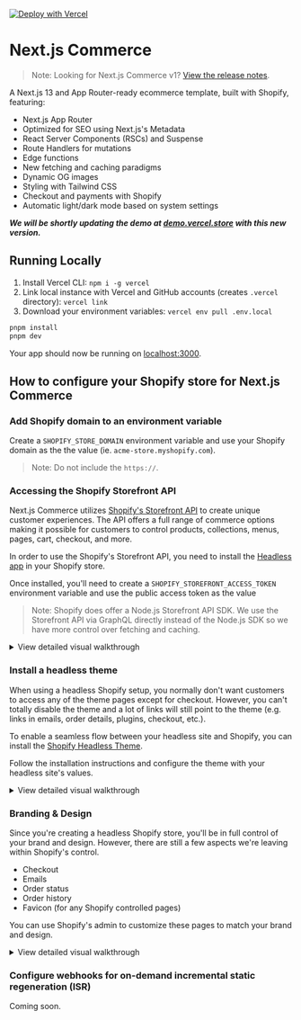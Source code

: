 [![Deploy with Vercel](https://vercel.com/button)](https://vercel.com/new/clone?repository-url=https%3A%2F%2Fgithub.com%2Fvercel%2Fcommerce&project-name=commerce&repo-name=commerce&demo-title=Next.js%20Commerce&demo-url=https%3A%2F%2Fdemo.vercel.store&demo-image=https%3A%2F%2Fbigcommerce-demo-asset-ksvtgfvnd.vercel.app%2Fbigcommerce.png&env=SHOPIFY_STOREFRONT_ACCESS_TOKEN,SHOPIFY_STORE_DOMAIN,SHOPIFY_REVALIDATION_TOKEN)

# Next.js Commerce

> Note: Looking for Next.js Commerce v1? [View the release notes](https://github.com/vercel/commerce/releases/tag/v1).

A Next.js 13 and App Router-ready ecommerce template, built with Shopify, featuring:

- Next.js App Router
- Optimized for SEO using Next.js's Metadata
- React Server Components (RSCs) and Suspense
- Route Handlers for mutations
- Edge functions
- New fetching and caching paradigms
- Dynamic OG images
- Styling with Tailwind CSS
- Checkout and payments with Shopify
- Automatic light/dark mode based on system settings

**_We will be shortly updating the demo at [demo.vercel.store](https://demo.vercel.store/) with this new version._**

## Running Locally

1. Install Vercel CLI: `npm i -g vercel`
2. Link local instance with Vercel and GitHub accounts (creates `.vercel` directory): `vercel link`
3. Download your environment variables: `vercel env pull .env.local`

```bash
pnpm install
pnpm dev
```

Your app should now be running on [localhost:3000](http://localhost:3000/).

## How to configure your Shopify store for Next.js Commerce

### Add Shopify domain to an environment variable

Create a `SHOPIFY_STORE_DOMAIN` environment variable and use your Shopify domain as the the value (ie. `acme-store.myshopify.com`).

> Note: Do not include the `https://`.

### Accessing the Shopify Storefront API

Next.js Commerce utilizes [Shopify's Storefront API](https://shopify.dev/docs/api/storefront) to create unique customer experiences. The API offers a full range of commerce options making it possible for customers to control products, collections, menus, pages, cart, checkout, and more.

In order to use the Shopify's Storefront API, you need to install the [Headless app](https://apps.shopify.com/headless) in your Shopify store.

Once installed, you'll need to create a `SHOPIFY_STOREFRONT_ACCESS_TOKEN` environment variable and use the public access token as the value

> Note: Shopify does offer a Node.js Storefront API SDK. We use the Storefront API via GraphQL directly instead of the Node.js SDK so we have more control over fetching and caching.

<details>
  <summary>View detailed visual walkthrough</summary>

1. Navigate to `https://YOUR_SHOPIFY_SUBDOMAIN.myshopify.com/admin/settings/apps`.
1. Click the green `Shopify App Store` button.
   ![Shopify App Store](.github/assets/install-headless-app-01.jpg)
1. Search for `Headless` and click on the `Headless` app.
   ![Headless](.github/assets/install-headless-app-02.jpg)
1. Click the black `Add app` button.
   ![Add app](.github/assets/install-headless-app-03.jpg)
1. Click the green `Add sales channel` button.
   ![Add sales channel](.github/assets/install-headless-app-04.jpg)
1. Click the green `Create storefront` button.
   ![Create storefront](.github/assets/install-headless-app-05.jpg)
1. Copy and paste the public access token and assign it to a `SHOPIFY_STOREFRONT_ACCESS_TOKEN` environment variable.
   ![Pubic access token](.github/assets/install-headless-app-06.jpg)
1. If you ever need to reference the public access token again, you can navigate to `https://YOUR_SHOPIFY_SUBDOMAIN.myshopify.com/admin/headless_storefronts`.
</details>

### Install a headless theme

When using a headless Shopify setup, you normally don't want customers to access any of the theme pages except for checkout. However, you can't totally disable the theme and a lot of links will still point to the theme (e.g. links in emails, order details, plugins, checkout, etc.).

To enable a seamless flow between your headless site and Shopify, you can install the [Shopify Headless Theme](https://github.com/instantcommerce/shopify-headless-theme).

Follow the installation instructions and configure the theme with your headless site's values.

<details>
  <summary>View detailed visual walkthrough</summary>

1. Download [Shopify Headless Theme](https://github.com/instantcommerce/shopify-headless-theme).
   ![Download Shoify Headless Theme](.github/assets/install-headless-theme-01.jpg)
1. Navigate to `https://YOUR_SHOPIFY_SUBDOMAIN.myshopify.com/admin/themes`.
1. Click `Add theme`, then `Upload zip file`.
   ![Upload zip file](.github/assets/install-headless-theme-02.jpg)
1. Select the downloaded zip file from above, and click the green `Upload file` button.
   ![Select and upload file](.github/assets/install-headless-theme-03.jpg)
1. Click `Customize`.
   ![Customize theme](.github/assets/install-headless-theme-04.jpg)
1. Click `Theme settings` (ie. the paintbrush icon), expand the `STOREFRONT` section, enter your headless store domain, click the gray `Publish` button.
   ![Set headless domain in theme settings](.github/assets/install-headless-theme-05.jpg)
1. Confirm the theme change by clicking the green `Save and publish` button.
   ![Confirm save and publish](.github/assets/install-headless-theme-06.jpg)
1. The headless theme should now be your current active theme.
![Headless theme is current and active](.github/assets/install-headless-theme-07.jpg)
</details>

### Branding & Design

Since you're creating a headless Shopify store, you'll be in full control of your brand and design. However, there are still a few aspects we're leaving within Shopify's control.

- Checkout
- Emails
- Order status
- Order history
- Favicon (for any Shopify controlled pages)

You can use Shopify's admin to customize these pages to match your brand and design.

<details>
  <summary>View detailed visual walkthrough</summary>

#### Checkout, order status, and order history

1. Navigate to `https://YOUR_SHOPIFY_SUBDOMAIN.myshopify.com/admin/settings/checkout`.
1. Click the green `Customize` button.
   ![Customize](.github/assets/branding-01.jpg)
1. Click `Branding` (ie. the paintbrush icon) and customize your brand. Please note, there are three steps / pages to the checkout flow. Use the dropdown to change pages and adjust branding as needed on each page. Click `Save` when you are done.
   ![Branding](.github/assets/branding-02.jpg)
1. Navigate to `https://YOUR_SHOPIFY_SUBDOMAIN.myshopify.com/admin/settings/branding`.
1. Customize settings to match your brand.
   ![Branding](.github/assets/branding-03.jpg)

#### Emails

1. Navigate to `https://YOUR_SHOPIFY_SUBDOMAIN.myshopify.com/admin/settings/email_settings`.
1. Customize settings to match your brand.
   ![Branding](.github/assets/branding-04.jpg)

#### Favicon

1. Navigate to `https://YOUR_SHOPIFY_SUBDOMAIN.myshopify.com/admin/themes`.
1. Click the green `Customize` button.
   ![Customize theme](.github/assets/branding-05.jpg)
1. Click `Theme settings` (ie. the paintbrush icon), expand the `FAVICON` section, upload favicon, then click the `Save` button.
   ![Favicon](.github/assets/branding-06.jpg)

</details>

### Configure webhooks for on-demand incremental static regeneration (ISR)

Coming soon.
